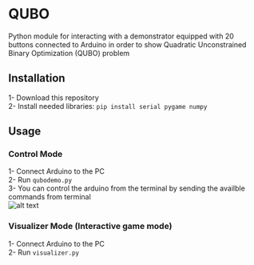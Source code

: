 # QUBO 
Python module for interacting with a demonstrator equipped with 20 buttons connected to Arduino in order to show Quadratic Unconstrained Binary Optimization (QUBO) problem 


## Installation
1- Download this repository  
2- Install needed libraries: `pip install serial pygame numpy`   



## Usage 
### Control Mode 
1- Connect Arduino to the PC   
2- Run `qubodemo.py`  
3- You can control the arduino from the terminal by sending the availble commands from terminal  
![alt text](https://github.com/Abdulaaty/qubo/blob/main/cmd_screenshot.png?raw=true)

### Visualizer Mode (Interactive game mode)
1- Connect Arduino to the PC   
2- Run `visualizer.py` 






